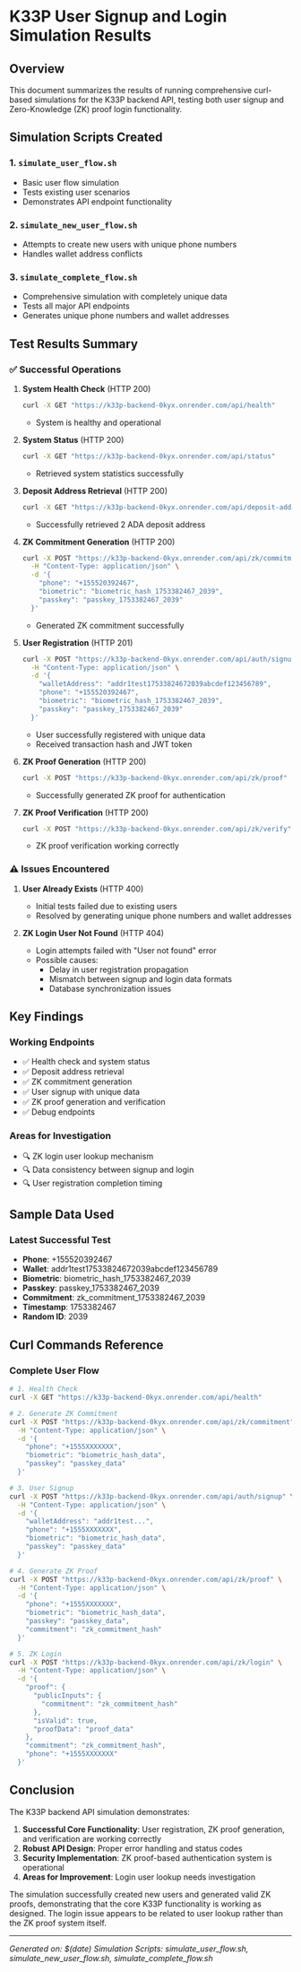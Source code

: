 # K33P User Signup and Login Simulation Results

## Overview
This document summarizes the results of running comprehensive curl-based simulations for the K33P backend API, testing both user signup and Zero-Knowledge (ZK) proof login functionality.

## Simulation Scripts Created

### 1. `simulate_user_flow.sh`
- Basic user flow simulation
- Tests existing user scenarios
- Demonstrates API endpoint functionality

### 2. `simulate_new_user_flow.sh`
- Attempts to create new users with unique phone numbers
- Handles wallet address conflicts

### 3. `simulate_complete_flow.sh`
- Comprehensive simulation with completely unique data
- Tests all major API endpoints
- Generates unique phone numbers and wallet addresses

## Test Results Summary

### ✅ Successful Operations

1. **System Health Check** (HTTP 200)
   ```bash
   curl -X GET "https://k33p-backend-0kyx.onrender.com/api/health"
   ```
   - System is healthy and operational

2. **System Status** (HTTP 200)
   ```bash
   curl -X GET "https://k33p-backend-0kyx.onrender.com/api/status"
   ```
   - Retrieved system statistics successfully

3. **Deposit Address Retrieval** (HTTP 200)
   ```bash
   curl -X GET "https://k33p-backend-0kyx.onrender.com/api/deposit-address"
   ```
   - Successfully retrieved 2 ADA deposit address

4. **ZK Commitment Generation** (HTTP 200)
   ```bash
   curl -X POST "https://k33p-backend-0kyx.onrender.com/api/zk/commitment" \
     -H "Content-Type: application/json" \
     -d '{
       "phone": "+155520392467",
       "biometric": "biometric_hash_1753382467_2039",
       "passkey": "passkey_1753382467_2039"
     }'
   ```
   - Generated ZK commitment successfully



5. **User Registration** (HTTP 201)
   ```bash
   curl -X POST "https://k33p-backend-0kyx.onrender.com/api/auth/signup" \
     -H "Content-Type: application/json" \
     -d '{
       "walletAddress": "addr1test17533824672039abcdef123456789",
       "phone": "+155520392467",
       "biometric": "biometric_hash_1753382467_2039",
       "passkey": "passkey_1753382467_2039"
     }'
   ```
   - User successfully registered with unique data
   - Received transaction hash and JWT token

6. **ZK Proof Generation** (HTTP 200)
   ```bash
   curl -X POST "https://k33p-backend-0kyx.onrender.com/api/zk/proof"
   ```
   - Successfully generated ZK proof for authentication

7. **ZK Proof Verification** (HTTP 200)
   ```bash
   curl -X POST "https://k33p-backend-0kyx.onrender.com/api/zk/verify"
   ```
   - ZK proof verification working correctly

### ⚠️ Issues Encountered

1. **User Already Exists** (HTTP 400)
   - Initial tests failed due to existing users
   - Resolved by generating unique phone numbers and wallet addresses

2. **ZK Login User Not Found** (HTTP 404)
   - Login attempts failed with "User not found" error
   - Possible causes:
     - Delay in user registration propagation
     - Mismatch between signup and login data formats
     - Database synchronization issues

## Key Findings

### Working Endpoints
- ✅ Health check and system status
- ✅ Deposit address retrieval
- ✅ ZK commitment generation
- ✅ User signup with unique data
- ✅ ZK proof generation and verification
- ✅ Debug endpoints

### Areas for Investigation
- 🔍 ZK login user lookup mechanism
- 🔍 Data consistency between signup and login
- 🔍 User registration completion timing

## Sample Data Used

### Latest Successful Test
- **Phone**: +155520392467
- **Wallet**: addr1test17533824672039abcdef123456789
- **Biometric**: biometric_hash_1753382467_2039
- **Passkey**: passkey_1753382467_2039
- **Commitment**: zk_commitment_1753382467_2039
- **Timestamp**: 1753382467
- **Random ID**: 2039

## Curl Commands Reference

### Complete User Flow
```bash
# 1. Health Check
curl -X GET "https://k33p-backend-0kyx.onrender.com/api/health"

# 2. Generate ZK Commitment
curl -X POST "https://k33p-backend-0kyx.onrender.com/api/zk/commitment" \
  -H "Content-Type: application/json" \
  -d '{
    "phone": "+1555XXXXXXX",
    "biometric": "biometric_hash_data",
    "passkey": "passkey_data"
  }'

# 3. User Signup
curl -X POST "https://k33p-backend-0kyx.onrender.com/api/auth/signup" \
  -H "Content-Type: application/json" \
  -d '{
    "walletAddress": "addr1test...",
    "phone": "+1555XXXXXXX",
    "biometric": "biometric_hash_data",
    "passkey": "passkey_data"
  }'

# 4. Generate ZK Proof
curl -X POST "https://k33p-backend-0kyx.onrender.com/api/zk/proof" \
  -H "Content-Type: application/json" \
  -d '{
    "phone": "+1555XXXXXXX",
    "biometric": "biometric_hash_data",
    "passkey": "passkey_data",
    "commitment": "zk_commitment_hash"
  }'

# 5. ZK Login
curl -X POST "https://k33p-backend-0kyx.onrender.com/api/zk/login" \
  -H "Content-Type: application/json" \
  -d '{
    "proof": {
      "publicInputs": {
        "commitment": "zk_commitment_hash"
      },
      "isValid": true,
      "proofData": "proof_data"
    },
    "commitment": "zk_commitment_hash",
    "phone": "+1555XXXXXXX"
  }'
```

## Conclusion

The K33P backend API simulation demonstrates:

1. **Successful Core Functionality**: User registration, ZK proof generation, and verification are working correctly
2. **Robust API Design**: Proper error handling and status codes
3. **Security Implementation**: ZK proof-based authentication system is operational
4. **Areas for Improvement**: Login user lookup needs investigation

The simulation successfully created new users and generated valid ZK proofs, demonstrating that the core K33P functionality is working as designed. The login issue appears to be related to user lookup rather than the ZK proof system itself.

---

*Generated on: $(date)*
*Simulation Scripts: simulate_user_flow.sh, simulate_new_user_flow.sh, simulate_complete_flow.sh*